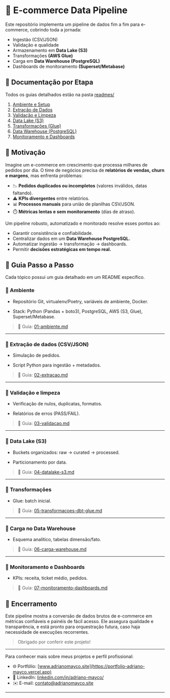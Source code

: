 #  🔷 E-commerce Data Pipeline

Este repositório implementa um pipeline de dados fim a fim para e-commerce, cobrindo toda a jornada:

- Ingestão (CSV/JSON)
- Validação e qualidade
- Armazenamento em **Data Lake (S3)**
- Transformações **(AWS Glue)**
- Carga em **Data Warehouse (PostgreSQL)**
- Dashboards de monitoramento **(Superset/Metabase)**

##  🔶 Documentação por Etapa
Todos os guias detalhados estão na pasta [readmes/](readmes/)
 
1. [Ambiente e Setup](readmes/01-ambiente.md)
2. [Extração de Dados](readmes/02-extracao.md)
3. [Validação e Limpeza](readmes/03-validacao.md)
4. [Data Lake (S3)](readmes/04-datalake.md)
5. [Transformações (Glue)](readmes/05-transformacoes-glue.md)
6. [Data Warehouse (PostgreSQL)](readmes/06-carga-warehouse.md)
7. [Monitoramento e Dashboards](readmes/07-monitoramento-dashboards.md)
 
##  🔶 Motivação

Imagine um e-commerce em crescimento que processa milhares de pedidos por dia. O time de negócios precisa de **relatórios de vendas, churn e margens**, mas enfrenta problemas:

- 📉 **Pedidos duplicados ou incompletos** (valores inválidos, datas faltando).
- ⚠️ **KPIs divergentes** entre relatórios.
- 📊 **Processos manuais** para união de planilhas CSV/JSON.
- ⏱️ **Métricas lentas e sem monitoramento** (dias de atraso).

Um pipeline robusto, automatizado e monitorado resolve esses pontos ao:

- Garantir consistência e confiabilidade.
- Centralizar dados em um **Data Warehouse PostgreSQL.**
- Automatizar ingestão → transformação → dashboards.
- Permitir **decisões estratégicas em tempo real.**

##  🔶 Guia Passo a Passo

Cada tópico possui um guia detalhado em um README específico.

### 🔻 Ambiente

- Repositório Git, virtualenv/Poetry, variáveis de ambiente, Docker.

- Stack: Python (Pandas + boto3), PostgreSQL, AWS (S3, Glue), Superset/Metabase.

>📖 Guia: [01-ambiente.md](readmes/01-ambiente.md)

---

### 🔻 Extração de dados (CSV/JSON)

- Simulação de pedidos.

- Script Python para ingestão + metadados.

>📖 Guia: [02-extracao.md](readmes/02-extracao.md)

---

### 🔻 Validação e limpeza

- Verificação de nulos, duplicatas, formatos.

- Relatórios de erros (PASS/FAIL).

>📖 Guia: [03-validacao.md](readmes/03-validacao.md)

---

### 🔻 Data Lake (S3)

- Buckets organizados: raw → curated → processed.

- Particionamento por data.

>📖 Guia: [04-datalake-s3.md](readmes/04-datalake.md)

---

### 🔻 Transformações

- Glue: batch inicial.

>📖 Guia: [05-transformacoes-dbt-glue.md](readmes/05-transformacoes-dbt-glue.md)

---

### 🔻 Carga no Data Warehouse

- Esquema analítico, tabelas dimensão/fato.

>📖 Guia: [06-carga-warehouse.md](readmes/06-carga-warehouse.md)

---

### 🔻 Monitoramento e Dashboards

- KPIs: receita, ticket médio, pedidos.

>📖 Guia: [07-monitoramento-dashboards.md](readmes/07-monitoramento-dashboards.md)


## 🔷 Encerramento

Este pipeline mostra a conversão de dados brutos de e-commerce em métricas confiáveis e painéis de fácil acesso. Ele assegura qualidade e transparência, e está pronto para orquestração futura, caso haja necessidade de execuções recorrentes.

> Obrigado por conferir este projeto! 

---

Para conhecer mais sobre meus projetos e perfil profissional:

- 🌐 Portfólio: [www.adrianomayco.site](https://portfolio-adriano-mayco.vercel.app)  
- 💼 LinkedIn: [linkedin.com/in/adriano-mayco/](https://www.linkedin.com/in/adriano-mayco/)  
- ✉️ E-mail: [contato@adrianomayco.site](mailto:contato@adrianomayco.site)


<hr style="height:2px; background-color:#807f7e; border:none;">

